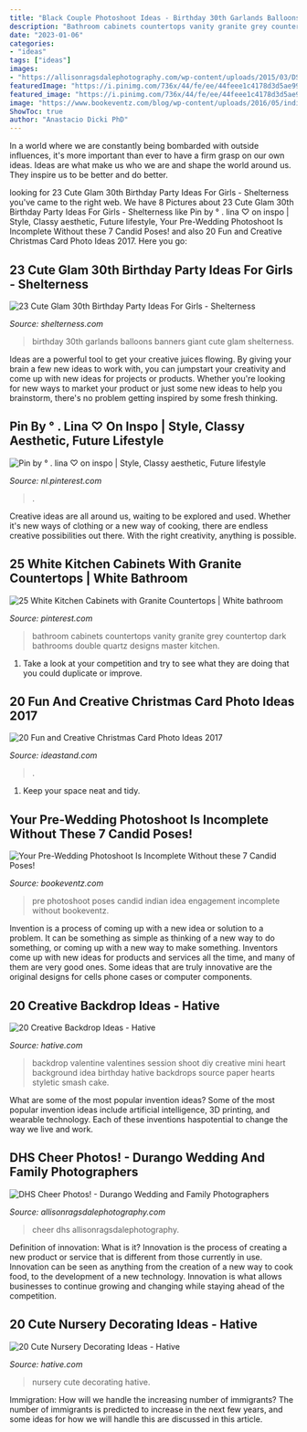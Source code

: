 ```yaml
---
title: "Black Couple Photoshoot Ideas - Birthday 30th Garlands Balloons Banners Giant Cute Glam Shelterness"
description: "Bathroom cabinets countertops vanity granite grey countertop dark bathrooms double quartz designs master kitchen"
date: "2023-01-06"
categories:
- "ideas"
tags: ["ideas"]
images:
- "https://allisonragsdalephotography.com/wp-content/uploads/2015/03/DSC3678.jpg"
featuredImage: "https://i.pinimg.com/736x/44/fe/ee/44feee1c4178d3d5ae99b2439c988fbb.jpg"
featured_image: "https://i.pinimg.com/736x/44/fe/ee/44feee1c4178d3d5ae99b2439c988fbb.jpg"
image: "https://www.bookeventz.com/blog/wp-content/uploads/2016/05/indian-engagement-photo-idea.jpg"
ShowToc: true
author: "Anastacio Dicki PhD"
---
```



In a world where we are constantly being bombarded with outside influences, it's more important than ever to have a firm grasp on our own ideas. Ideas are what make us who we are and shape the world around us. They inspire us to be better and do better.

	

		
looking for 23 Cute Glam 30th Birthday Party Ideas For Girls - Shelterness you've came to the right web. We have 8 Pictures about 23 Cute Glam 30th Birthday Party Ideas For Girls - Shelterness like Pin by ° . lina ♡ on inspo | Style, Classy aesthetic, Future lifestyle, Your Pre-Wedding Photoshoot Is Incomplete Without these 7 Candid Poses! and also 20 Fun and Creative Christmas Card Photo Ideas 2017. Here you go:
		
    
## 23 Cute Glam 30th Birthday Party Ideas For Girls - Shelterness

<img loading=lazy src="https://i.shelterness.com/2017/02/04-giant-balloons-banners-and-garlands.jpg" onerror="this.onerror=null;this.src='https://tse2.mm.bing.net/th?id=OIP.uexFYFHb_cbRifhb0lJRcQHaJ4&amp;pid=15.1';" alt="23 Cute Glam 30th Birthday Party Ideas For Girls - Shelterness">

_Source: shelterness.com_

>birthday 30th garlands balloons banners giant cute glam shelterness. 

	

Ideas are a powerful tool to get your creative juices flowing. By giving your brain a few new ideas to work with, you can jumpstart your creativity and come up with new ideas for projects or products. Whether you're looking for new ways to market your product or just some new ideas to help you brainstorm, there's no problem getting inspired by some fresh thinking.

    
## Pin By ° . Lina ♡ On Inspo | Style, Classy Aesthetic, Future Lifestyle

<img loading=lazy src="https://i.pinimg.com/736x/ea/09/77/ea0977bf835345427a68d4ee87c88c2e.jpg" onerror="this.onerror=null;this.src='https://tse2.mm.bing.net/th?id=OIP.qd8s9CwzMy--6KONk0dRtwHaLP&amp;pid=15.1';" alt="Pin by ° . lina ♡ on inspo | Style, Classy aesthetic, Future lifestyle">

_Source: nl.pinterest.com_

>. 

	

Creative ideas are all around us, waiting to be explored and used. Whether it's new ways of clothing or a new way of cooking, there are endless creative possibilities out there. With the right creativity, anything is possible.

    
## 25 White Kitchen Cabinets With Granite Countertops | White Bathroom

<img loading=lazy src="https://i.pinimg.com/736x/44/fe/ee/44feee1c4178d3d5ae99b2439c988fbb.jpg" onerror="this.onerror=null;this.src='https://tse3.mm.bing.net/th?id=OIP.dSb7DCw9Xwm2lWCyvN_r8wHaJ3&amp;pid=15.1';" alt="25 White Kitchen Cabinets with Granite Countertops | White bathroom">

_Source: pinterest.com_

>bathroom cabinets countertops vanity granite grey countertop dark bathrooms double quartz designs master kitchen. 

	

1. Take a look at your competition and try to see what they are doing that you could duplicate or improve.

    
## 20 Fun And Creative Christmas Card Photo Ideas 2017

<img loading=lazy src="https://ideastand.com/wp-content/uploads/2014/11/christmas-card-photo-ideas/10-christmas-card-photo-ideas.jpg" onerror="this.onerror=null;this.src='https://tse2.mm.bing.net/th?id=OIP.lrGcUd82HHl1LqoM43eIfQHaLH&amp;pid=15.1';" alt="20 Fun and Creative Christmas Card Photo Ideas 2017">

_Source: ideastand.com_

>. 

	

1. Keep your space neat and tidy.

    
## Your Pre-Wedding Photoshoot Is Incomplete Without These 7 Candid Poses!

<img loading=lazy src="https://www.bookeventz.com/blog/wp-content/uploads/2016/05/indian-engagement-photo-idea.jpg" onerror="this.onerror=null;this.src='https://tse3.mm.bing.net/th?id=OIP.XEh5z_obOtn-E5Nd1dLIMQHaE7&amp;pid=15.1';" alt="Your Pre-Wedding Photoshoot Is Incomplete Without these 7 Candid Poses!">

_Source: bookeventz.com_

>pre photoshoot poses candid indian idea engagement incomplete without bookeventz. 

	

Invention is a process of coming up with a new idea or solution to a problem. It can be something as simple as thinking of a new way to do something, or coming up with a new way to make something. Inventors come up with new ideas for products and services all the time, and many of them are very good ones. Some ideas that are truly innovative are the original designs for cells phone cases or computer components.

    
## 20 Creative Backdrop Ideas - Hative

<img loading=lazy src="https://hative.com/wp-content/uploads/2014/12/backdrop-ideas/10-creative-backdrop-ideas.jpg" onerror="this.onerror=null;this.src='https://tse2.mm.bing.net/th?id=OIP.uNUmSlDfdLBlWMhahRNitgHaLH&amp;pid=15.1';" alt="20 Creative Backdrop Ideas - Hative">

_Source: hative.com_

>backdrop valentine valentines session shoot diy creative mini heart background idea birthday hative backdrops source paper hearts styletic smash cake. 

	

What are some of the most popular invention ideas?
Some of the most popular invention ideas include artificial intelligence, 3D printing, and wearable technology. Each of these inventions haspotential to change the way we live and work.

    
## DHS Cheer Photos! - Durango Wedding And Family Photographers

<img loading=lazy src="https://allisonragsdalephotography.com/wp-content/uploads/2015/03/DSC3678.jpg" onerror="this.onerror=null;this.src='https://tse1.mm.bing.net/th?id=OIP.XHkE9-FHK2bRcH67FL4qtQHaFS&amp;pid=15.1';" alt="DHS Cheer Photos! - Durango Wedding and Family Photographers">

_Source: allisonragsdalephotography.com_

>cheer dhs allisonragsdalephotography. 

	

Definition of innovation: What is it?
Innovation is the process of creating a new product or service that is different from those currently in use. Innovation can be seen as anything from the creation of a new way to cook food, to the development of a new technology. Innovation is what allows businesses to continue growing and changing while staying ahead of the competition.

    
## 20 Cute Nursery Decorating Ideas - Hative

<img loading=lazy src="https://hative.com/wp-content/uploads/2014/07/nursery-decorating-ideas/13-beautiful-nursery-ideas.jpg" onerror="this.onerror=null;this.src='https://tse1.mm.bing.net/th?id=OIP.vy3d9dO2rbBhhILk4gipdQHaJ4&amp;pid=15.1';" alt="20 Cute Nursery Decorating Ideas - Hative">

_Source: hative.com_

>nursery cute decorating hative. 

	

Immigration: How will we handle the increasing number of immigrants?
The number of immigrants is predicted to increase in the next few years, and some ideas for how we will handle this are discussed in this article.

